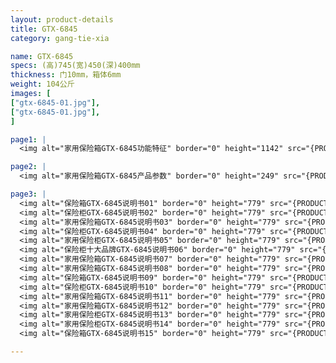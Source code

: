 ```yaml
---
layout: product-details
title: GTX-6845
category: gang-tie-xia

name: GTX-6845
specs: (高)745(宽)450(深)400mm
thickness: 门10mm，箱体6mm
weight: 104公斤
images: [
["gtx-6845-01.jpg"],
["gtx-6845-01.jpg"],
]

page1: |
  <img alt="家用保险箱GTX-6845功能特征" border="0" height="1142" src="{PRODUCT_IMAGES}gtx-gn.jpg" width="538" />

page2: |
  <img alt="家用保险箱GTX-6845产品参数" border="0" height="249" src="{PRODUCT_IMAGES}gtx-cpcs.jpg" width="538" />

page3: |
  <img alt="保险箱GTX-6845说明书01" border="0" height="779" src="{PRODUCT_IMAGES}gtx-sm01.jpg" width="528" /><br />
  <img alt="保险柜GTX-6845说明书02" border="0" height="779" src="{PRODUCT_IMAGES}gtx-sm02.jpg" width="528" /><br />
  <img alt="家用保险箱GTX-6845说明书03" border="0" height="779" src="{PRODUCT_IMAGES}gtx-sm03.jpg" width="528" /><br />
  <img alt="保险柜GTX-6845说明书04" border="0" height="779" src="{PRODUCT_IMAGES}gtx-sm04.jpg" width="528" /><br />
  <img alt="家用保险柜GTX-6845说明书05" border="0" height="779" src="{PRODUCT_IMAGES}gtx-sm05.jpg" width="528" /><br />
  <img alt="保险柜十大品牌GTX-6845说明书06" border="0" height="779" src="{PRODUCT_IMAGES}gtx-sm06.jpg" width="528" /><br />
  <img alt="家用保险箱GTX-6845说明书07" border="0" height="779" src="{PRODUCT_IMAGES}gtx-sm07.jpg" width="528" /><br />
  <img alt="家用保险箱GTX-6845说明书08" border="0" height="779" src="{PRODUCT_IMAGES}gtx-sm08.jpg" width="528" /><br />
  <img alt="保险箱GTX-6845说明书09" border="0" height="779" src="{PRODUCT_IMAGES}gtx-sm09.jpg" width="528" /><br />
  <img alt="保险柜GTX-6845说明书10" border="0" height="779" src="{PRODUCT_IMAGES}gtx-sm10.jpg" width="528" /><br />
  <img alt="家用保险箱GTX-6845说明书11" border="0" height="779" src="{PRODUCT_IMAGES}gtx-sm11.jpg" width="528" /><br />
  <img alt="家用保险箱GTX-6845说明书12" border="0" height="779" src="{PRODUCT_IMAGES}gtx-sm12.jpg" width="528" /><br />
  <img alt="家用保险柜GTX-6845说明书13" border="0" height="779" src="{PRODUCT_IMAGES}gtx-sm13.jpg" width="528" /><br />
  <img alt="家用保险柜GTX-6845说明书14" border="0" height="779" src="{PRODUCT_IMAGES}gtx-sm14.jpg" width="528" /><br />
  <img alt="保险箱GTX-6845说明书15" border="0" height="779" src="{PRODUCT_IMAGES}gtx-sm15.jpg" width="528" />

---
```


